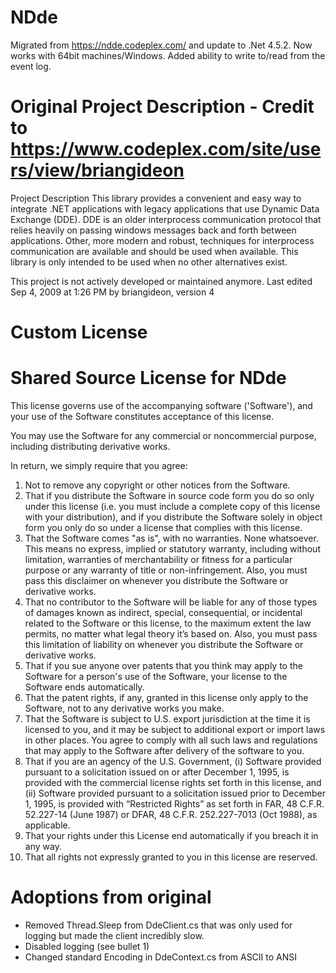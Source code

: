 # NDde
Migrated from https://ndde.codeplex.com/ and update to .Net 4.5.2. Now works with 64bit machines/Windows. 
Added ability to write to/read from the event log.



# Original Project Description - Credit to https://www.codeplex.com/site/users/view/briangideon
Project Description
This library provides a convenient and easy way to integrate .NET applications with legacy applications that use Dynamic Data Exchange (DDE). DDE is an older interprocess communication protocol that relies heavily on passing windows messages back and forth between applications. Other, more modern and robust, techniques for interprocess communication are available and should be used when available. This library is only intended to be used when no other alternatives exist.

This project is not actively developed or maintained anymore.
Last edited Sep 4, 2009 at 1:26 PM by briangideon, version 4

# Custom License
# Shared Source License for NDde

This license governs use of the accompanying software ('Software'), and your use of the Software constitutes acceptance of this license.

You may use the Software for any commercial or noncommercial purpose, including distributing derivative works.

In return, we simply require that you agree:
1. Not to remove any copyright or other notices from the Software. 
2. That if you distribute the Software in source code form you do so only under this license (i.e. you must include a complete copy of this license with your distribution), and if you distribute the Software solely in object form you only do so under a license that complies with this license.
3. That the Software comes "as is", with no warranties. None whatsoever. This means no express, implied or statutory warranty, including without limitation, warranties of merchantability or fitness for a particular purpose or any warranty of title or non-infringement. Also, you must pass this disclaimer on whenever you distribute the Software or derivative works.
4. That no contributor to the Software will be liable for any of those types of damages known as indirect, special, consequential, or incidental related to the Software or this license, to the maximum extent the law permits, no matter what legal theory it’s based on. Also, you must pass this limitation of liability on whenever you distribute the Software or derivative works.
5. That if you sue anyone over patents that you think may apply to the Software for a person's use of the Software, your license to the Software ends automatically.
6. That the patent rights, if any, granted in this license only apply to the Software, not to any derivative works you make.
7. That the Software is subject to U.S. export jurisdiction at the time it is licensed to you, and it may be subject to additional export or import laws in other places. You agree to comply with all such laws and regulations that may apply to the Software after delivery of the software to you.
8. That if you are an agency of the U.S. Government, (i) Software provided pursuant to a solicitation issued on or after December 1, 1995, is provided with the commercial license rights set forth in this license, and (ii) Software provided pursuant to a solicitation issued prior to December 1, 1995, is provided with “Restricted Rights” as set forth in FAR, 48 C.F.R. 52.227-14 (June 1987) or DFAR, 48 C.F.R. 252.227-7013 (Oct 1988), as applicable.
9. That your rights under this License end automatically if you breach it in any way.
10. That all rights not expressly granted to you in this license are reserved.

# Adoptions from original
* Removed Thread.Sleep from DdeClient.cs that was only used for logging but made the client incredibly slow.
* Disabled logging (see bullet 1)
* Changed standard Encoding in DdeContext.cs from ASCII to ANSI
